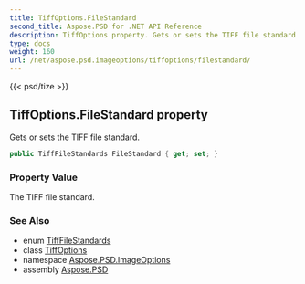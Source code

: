 ```yaml
---
title: TiffOptions.FileStandard
second_title: Aspose.PSD for .NET API Reference
description: TiffOptions property. Gets or sets the TIFF file standard
type: docs
weight: 160
url: /net/aspose.psd.imageoptions/tiffoptions/filestandard/
---
```

{{< psd/tize >}}
## TiffOptions.FileStandard property

Gets or sets the TIFF file standard.

```csharp
public TiffFileStandards FileStandard { get; set; }
```

### Property Value

The TIFF file standard.

### See Also

* enum [TiffFileStandards](../../../aspose.psd.fileformats.tiff.enums/tifffilestandards/)
* class [TiffOptions](../)
* namespace [Aspose.PSD.ImageOptions](../../tiffoptions/)
* assembly [Aspose.PSD](../../../)


